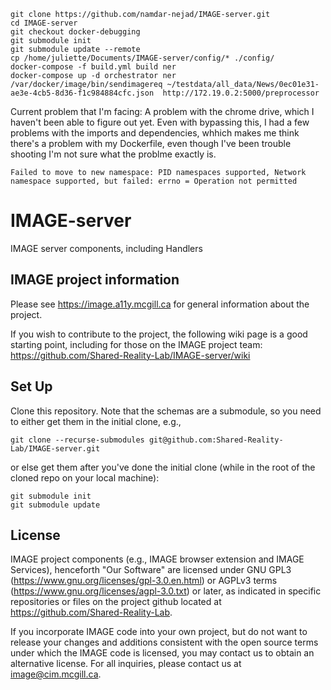 
```
git clone https://github.com/namdar-nejad/IMAGE-server.git
cd IMAGE-server
git checkout docker-debugging
git submodule init
git submodule update --remote
cp /home/juliette/Documents/IMAGE-server/config/* ./config/
docker-compose -f build.yml build ner 
docker-compose up -d orchestrator ner 
/var/docker/image/bin/sendimagereq ~/testdata/all_data/News/0ec01e31-ae3e-4cb5-8d36-f1c984884cfc.json  http://172.19.0.2:5000/preprocessor
```

Current problem that I'm facing:
A problem with the chrome drive, which I haven't been able to figure out yet. Even with bypassing this, I had a few problems with the imports and dependencies, whhich makes me think there's a problem with my Dockerfile, even though I've been trouble shooting I'm not sure what the problme exactly is.
```
Failed to move to new namespace: PID namespaces supported, Network namespace supported, but failed: errno = Operation not permitted
```


# IMAGE-server
IMAGE server components, including Handlers

## IMAGE project information
Please see https://image.a11y.mcgill.ca for general information about the project.

If you wish to contribute to the project, the following wiki page is a good starting point, including for those on the IMAGE project team:
https://github.com/Shared-Reality-Lab/IMAGE-server/wiki

## Set Up

Clone this repository. Note that the schemas are a submodule, so you need to either get them in the initial clone, e.g.,
```
git clone --recurse-submodules git@github.com:Shared-Reality-Lab/IMAGE-server.git
```

or else get them after you've done the initial clone (while in the root of the cloned repo on your local machine):
```
git submodule init
git submodule update
```

## License

IMAGE project components (e.g., IMAGE browser extension and IMAGE Services), henceforth "Our Software" are licensed under GNU GPL3 (https://www.gnu.org/licenses/gpl-3.0.en.html) or AGPLv3 terms (https://www.gnu.org/licenses/agpl-3.0.txt) or later, as indicated in specific repositories or files on the project github located at https://github.com/Shared-Reality-Lab.

If you incorporate IMAGE code into your own project, but do not want to release your changes and additions consistent with the open source terms under which the IMAGE code is licensed, you may contact us to obtain an alternative license. For all inquiries, please contact us at image@cim.mcgill.ca.

